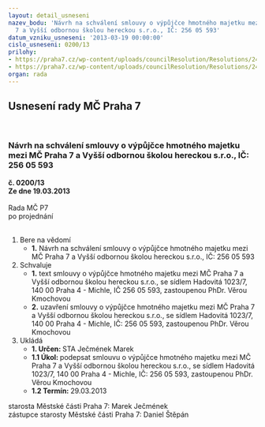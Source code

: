 ```yaml
---
layout: detail_usneseni
nazev_bodu: 'Návrh na schválení smlouvy o výpůjčce hmotného majetku mezi MČ Praha
  7 a Vyšší odbornou školou hereckou s.r.o., IČ: 256 05 593'
datum_vzniku_usneseni: '2013-03-19 00:00:00'
cislo_usneseni: 0200/13
prilohy:
- https://praha7.cz/wp-content/uploads/councilResolution/Resolutions/24181/16-13-sml_vypujcka_pidivadlo.doc
- https://praha7.cz/wp-content/uploads/councilResolution/Resolutions/24181/16-13-majetek_pidivadlo.pdf
organ: rada
---
```

<div id="ucUsn_pList" class="usn">
	<span><h2>Usnesení rady MČ Praha 7 </h2>
<br></span><div class="standBody">
<span><h3>Návrh na schválení smlouvy o výpůjčce hmotného majetku mezi MČ Praha 7 a Vyšší odbornou školou hereckou s.r.o., IČ: 256 05 593</h3></span><div class="center">
		<strong>č. 0200/13</strong><br>
	</div>
<div class="center">
		<strong>Ze dne 19.03.2013</strong><br><br>
	</div>Rada MČ P7<br> po projednání<br><br><ol>
<li>Bere na vědomí<ul><li>
<strong>1.</strong> Návrh na schválení smlouvy o výpůjčce hmotného majetku mezi MČ Praha 7 a Vyšší odbornou školou hereckou s.r.o., IČ: 256 05 593   </li></ul>
</li>
<li>Schvaluje<ul>
<li>
<strong>1.</strong> text smlouvy o výpůjčce hmotného majetku mezi MČ Praha 7 a Vyšší odbornou školou hereckou s.r.o., se sídlem Hadovitá 1023/7, 140 00 Praha 4 - Michle, IČ 256 05 593, zastoupenou PhDr. Věrou Kmochovou</li>
<li>
<strong>2.</strong> uzavření smlouvy o výpůjčce hmotného majetku mezi MČ Praha 7 a Vyšší odbornou školou hereckou s.r.o., se sídlem Hadovitá 1023/7, 140 00 Praha 4 - Michle, IČ: 256 05 593, zastoupenou PhDr. Věrou Kmochovou         </li>
</ul>
</li>
<li>Ukládá<ul>
<li>
<strong>1. Určen: </strong>STA Ječmének Marek</li>
<li>
<strong>1.1 Úkol: </strong>podepsat smlouvu o výpůjčce hmotného majetku mezi MČ Praha 7 a Vyšší odbornou školou hereckou s.r.o., se sídlem Hadovitá 1023/7, 140 00 Praha 4 - Michle, IČ: 256 05 593, zastoupenou PhDr. Věrou Kmochovou </li>
<li>
<strong>1.2 Termín: </strong>29.03.2013</li>
</ul>
</li>
</ol>starosta Městské části Praha 7: Marek Ječmének<br>zástupce starosty Městské části Praha 7: Daniel Štěpán 
</div>
</div>